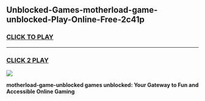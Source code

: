 
## Unblocked-Games-motherload-game-unblocked-Play-Online-Free-2c41p
<h3>
<a href="https://premium76.site?title=motherload-game-unblocked&ref=26A">CLICK TO PLAY</a></h3>
<hr>

<h3>
<a href="https://premium76.site?title=motherload-game-unblocked&ref=26A">CLICK 2 PLAY</a>
  
</h3>

<a href="https://premium76.site?title=motherload-game-unblocked&ref=26A"><img src="https://clearcache.store/games.png"></a>


**motherload-game-unblocked games unblocked: Your Gateway to Fun and Accessible Online Gaming**
